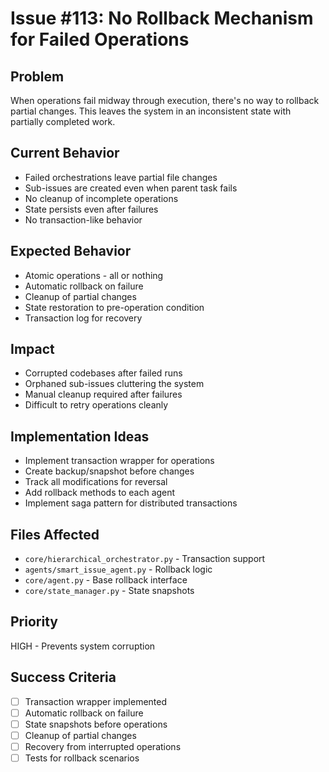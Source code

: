 # Issue #113: No Rollback Mechanism for Failed Operations

## Problem
When operations fail midway through execution, there's no way to rollback partial changes. This leaves the system in an inconsistent state with partially completed work.

## Current Behavior
- Failed orchestrations leave partial file changes
- Sub-issues are created even when parent task fails
- No cleanup of incomplete operations
- State persists even after failures
- No transaction-like behavior

## Expected Behavior
- Atomic operations - all or nothing
- Automatic rollback on failure
- Cleanup of partial changes
- State restoration to pre-operation condition
- Transaction log for recovery

## Impact
- Corrupted codebases after failed runs
- Orphaned sub-issues cluttering the system
- Manual cleanup required after failures
- Difficult to retry operations cleanly

## Implementation Ideas
- Implement transaction wrapper for operations
- Create backup/snapshot before changes
- Track all modifications for reversal
- Add rollback methods to each agent
- Implement saga pattern for distributed transactions

## Files Affected
- `core/hierarchical_orchestrator.py` - Transaction support
- `agents/smart_issue_agent.py` - Rollback logic
- `core/agent.py` - Base rollback interface
- `core/state_manager.py` - State snapshots

## Priority
HIGH - Prevents system corruption

## Success Criteria
- [ ] Transaction wrapper implemented
- [ ] Automatic rollback on failure
- [ ] State snapshots before operations
- [ ] Cleanup of partial changes
- [ ] Recovery from interrupted operations
- [ ] Tests for rollback scenarios